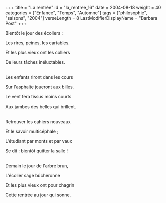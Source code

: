 +++
title = "La rentrée"
id = "la_rentree_16"
date = 2004-08-18
weight = 40
categories = ["Enfance", "Temps", "Automne"]
tags = ["philosophie", "saisons", "2004"]
verseLength = 8
LastModifierDisplayName = "Barbara Post"
+++

Bientôt le jour des écoliers :

Les rires, peines, les cartables.

Et les plus vieux ont les colliers

De leurs tâches inéluctables.

 \
Les enfants riront dans les cours

Sur l'asphalte joueront aux billes.

Le vent fera tissus moins courts

Aux jambes des belles qui brillent.

 \
Retrouver les cahiers nouveaux

Et le savoir multicéphale ;

L'étudiant par monts et par vaux

Se dit : bientôt quitter la salle !

 \
Demain le jour de l'arbre brun,

L'écolier sage bûcheronne

Et les plus vieux ont pour chagrin

Cette rentrée au jour qui sonne.
